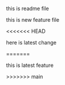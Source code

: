 <p>this is readme file</p>
<p>this is new feature file</p>
<<<<<<< HEAD
<p>here is latest change</p>
=======
<p>this is latest feature</p>
>>>>>>> main
